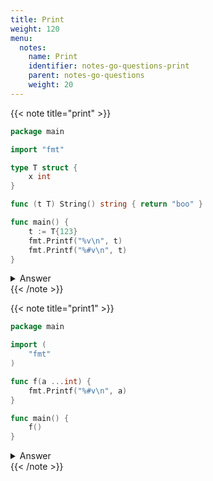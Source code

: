 ```yaml
---
title: Print
weight: 120
menu:
  notes:
    name: Print
    identifier: notes-go-questions-print
    parent: notes-go-questions
    weight: 20
---
```


{{< note title="print" >}}

```go
package main

import "fmt"

type T struct {
	x int
}

func (t T) String() string { return "boo" }

func main() {
	t := T{123}
	fmt.Printf("%v\n", t)
	fmt.Printf("%#v\n", t)
}
```

<details>
<summary>Answer</summary>
<pre><a href="https://go.dev/play/p/hwt8G32Bfy5" target="_blank">Try it</a>
<code class="language-shell">boo
main.T{x:123}
</code></pre></details>
{{< /note >}}



{{< note title="print1" >}}

```go
package main

import (
	"fmt"
)

func f(a ...int) {
	fmt.Printf("%#v\n", a)
}

func main() {
	f()
}
```

<details>
<summary>Answer</summary>
<pre><a href="https://go.dev/play/p/uCBzdeAxFE6" target="_blank">Try it</a>
<code class="language-shell">[]int(nil)
</code></pre></details>
{{< /note >}}
